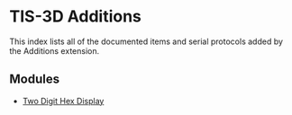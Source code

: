 # TIS-3D Additions

This index lists all of the documented items and serial protocols added by the Additions extension.

## Modules
- [Two Digit Hex Display](item/module_twodigitdisplay.md)
